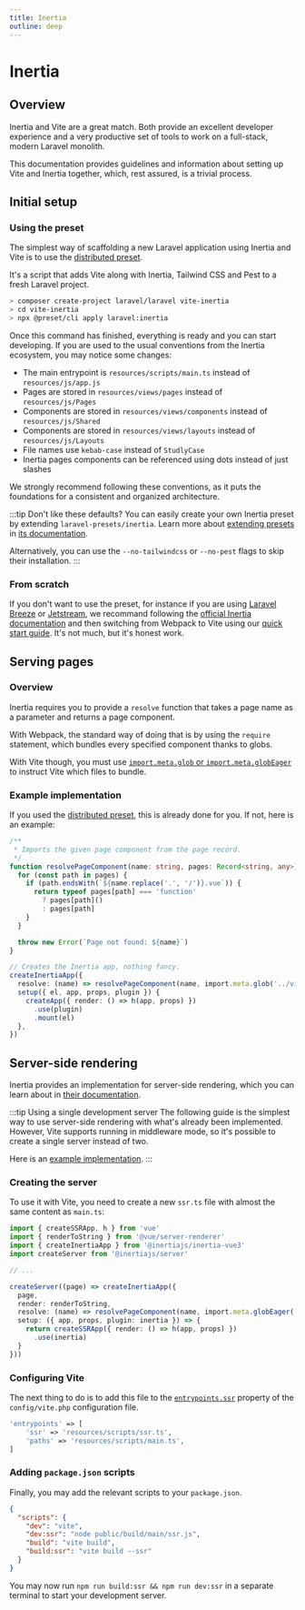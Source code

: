 ```yaml
---
title: Inertia
outline: deep
---
```


# Inertia

## Overview

Inertia and Vite are a great match. Both provide an excellent developer experience and a very productive set of tools to work on a full-stack, modern Laravel monolith.

This documentation provides guidelines and information about setting up Vite and Inertia together, which, rest assured, is a trivial process.

## Initial setup

### Using the preset

The simplest way of scaffolding a new Laravel application using Inertia and Vite is to use the [distributed preset](https://github.com/laravel-presets/inertia). 

It's a script that adds Vite along with Inertia, Tailwind CSS and Pest to a fresh Laravel project. 

```sh
> composer create-project laravel/laravel vite-inertia
> cd vite-inertia
> npx @preset/cli apply laravel:inertia
```

Once this command has finished, everything is ready and you can start developing. If you are used to the usual conventions from the Inertia ecosystem, you may notice some changes:
- The main entrypoint is `resources/scripts/main.ts` instead of `resources/js/app.js`
- Pages are stored in `resources/views/pages` instead of `resources/js/Pages`
- Components are stored in `resources/views/components` instead of `resources/js/Shared`
- Components are stored in `resources/views/layouts` instead of `resources/js/Layouts`
- File names use `kebab-case` instead of `StudlyCase`
- Inertia pages components can be referenced using dots instead of just slashes

We strongly recommend following these conventions, as it puts the foundations for a consistent and organized architecture.

:::tip Don't like these defaults?
You can easily create your own Inertia preset by extending `laravel-presets/inertia`. Learn more about [extending presets](https://preset.dev/actions/apply-nested-preset) in [its documentation](https://preset.dev).

Alternatively, you can use the `--no-tailwindcss` or `--no-pest` flags to skip their installation.
:::

### From scratch

If you don't want to use the preset, for instance if you are using [Laravel Breeze](https://github.com/laravel/breeze) or [Jetstream](https://github.com/laravel/jetstream), we recommand following the [official Inertia documentation](https://inertiajs.com/) and then switching from Webpack to Vite using our [quick start guide](/guide/quick-start#in-an-existing-project). It's not much, but it's honest work.

## Serving pages

### Overview

Inertia requires you to provide a `resolve` function that takes a page name as a parameter and returns a page component.

With Webpack, the standard way of doing that is by using the `require` statement, which bundles every specified component thanks to globs. 

With Vite though, you must use [`import.meta.glob` or `import.meta.globEager`](https://vitejs.dev/guide/features.html#glob-import) to instruct Vite which files to bundle.

### Example implementation

If you used the [distributed preset](/guide/extra-topics/inertia#initial-setup), this is already done for you. If not, here is an example:

```ts
/**
 * Imports the given page component from the page record.
 */
function resolvePageComponent(name: string, pages: Record<string, any>) {
  for (const path in pages) {
    if (path.endsWith(`${name.replace('.', '/')}.vue`)) {
      return typeof pages[path] === 'function'
        ? pages[path]()
        : pages[path]
    }
  }

  throw new Error(`Page not found: ${name}`)
}

// Creates the Inertia app, nothing fancy.
createInertiaApp({
  resolve: (name) => resolvePageComponent(name, import.meta.glob('../views/pages/**/*.vue')),
  setup({ el, app, props, plugin }) {
    createApp({ render: () => h(app, props) })
      .use(plugin)
      .mount(el)
  },
})
```

## Server-side rendering

Inertia provides an implementation for server-side rendering, which you can learn about in [their documentation](https://inertiajs.com/server-side-rendering).

:::tip Using a single development server
The following guide is the simplest way to use server-side rendering with what's already been implemented. However, Vite supports running in middleware mode, so it's possible to create a single server instead of two.

Here is an [example implementation](https://gist.github.com/innocenzi/48d95f99acc70ce8f763112f23147bdb).
:::

### Creating the server

To use it with Vite, you need to create a new `ssr.ts` file with almost the same content as `main.ts`:

```ts {1,4,8,13}
import { createSSRApp, h } from 'vue'
import { renderToString } from '@vue/server-renderer'
import { createInertiaApp } from '@inertiajs/inertia-vue3'
import createServer from '@inertiajs/server'

// ...

createServer((page) => createInertiaApp({
  page,
  render: renderToString,
  resolve: (name) => resolvePageComponent(name, import.meta.globEager('../views/pages/**/*.vue')),
  setup: ({ app, props, plugin: inertia }) => {
    return createSSRApp({ render: () => h(app, props) })
      .use(inertia)
  }
}))
```

### Configuring Vite

The next thing to do is to add this file to the [`entrypoints.ssr`](/configuration/laravel-package#ssr) property of the `config/vite.php` configuration file.

```php
'entrypoints' => [
    'ssr' => 'resources/scripts/ssr.ts',
    'paths' => 'resources/scripts/main.ts',
]
```

### Adding `package.json` scripts

Finally, you may add the relevant scripts to your `package.json`.

```json
{
  "scripts": {
    "dev": "vite",
    "dev:ssr": "node public/build/main/ssr.js",
    "build": "vite build",
    "build:ssr": "vite build --ssr"
  }
}
```

You may now run `npm run build:ssr && npm run dev:ssr` in a separate terminal to start your development server.
